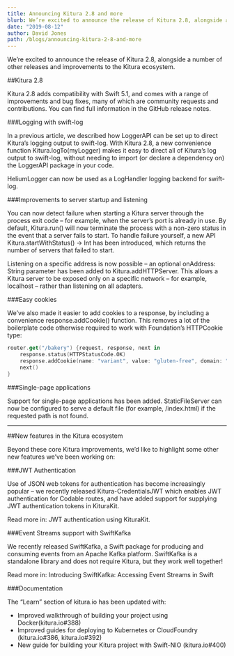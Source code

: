 ```yaml
---
title: Announcing Kitura 2.8 and more
blurb: We’re excited to announce the release of Kitura 2.8, alongside a number of other releases and improvements to the Kitura ecosystem.
date: "2019-08-12"
author: David Jones
path: /blogs/announcing-kitura-2-8-and-more
---
```


We’re excited to announce the release of Kitura 2.8, alongside a number of other releases and improvements to the Kitura ecosystem.

##Kitura 2.8

Kitura 2.8 adds compatibility with Swift 5.1, and comes with a range of improvements and bug fixes, many of which are community requests and contributions. You can find full information in the GitHub release notes.

###Logging with swift-log

In a previous article, we described how LoggerAPI can be set up to direct Kitura’s logging output to swift-log. With Kitura 2.8, a new convenience function Kitura.logTo(myLogger) makes it easy to direct all of Kitura’s log output to swift-log, without needing to import (or declare a dependency on) the LoggerAPI package in your code.

HeliumLogger can now be used as a LogHandler logging backend for swift-log.

###Improvements to server startup and listening

You can now detect failure when starting a Kitura server through the process exit code – for example, when the server’s port is already in use. By default, Kitura.run() will now terminate the process with a non-zero status in the event that a server fails to start. To handle failure yourself, a new API Kitura.startWithStatus() -> Int has been introduced, which returns the number of servers that failed to start.

Listening on a specific address is now possible – an optional onAddress: String parameter has been added to Kitura.addHTTPServer. This allows a Kitura server to be exposed only on a specific network – for example, localhost – rather than listening on all adapters.

###Easy cookies

We’ve also made it easier to add cookies to a response, by including a convenience response.addCookie() function. This removes a lot of the boilerplate code otherwise required to work with Foundation’s HTTPCookie type:

```swift
router.get("/bakery") {request, response, next in
    response.status(HTTPStatusCode.OK)
    response.addCookie(name: "variant", value: "gluten-free", domain: "my.biz", path: "/", otherAttributes: [.isSecure(true)])
    next()
}
```

###Single-page applications

Support for single-page applications has been added. StaticFileServer can now be configured to serve a default file (for example, /index.html) if the requested path is not found.

---

##New features in the Kitura ecosystem

Beyond these core Kitura improvements, we’d like to highlight some other new features we’ve been working on:

###JWT Authentication

Use of JSON web tokens for authentication has become increasingly popular – we recently released Kitura-CredentialsJWT which enables JWT authentication for Codable routes, and have added support for supplying JWT authentication tokens in KituraKit.

Read more in: JWT authentication using KituraKit.

###Event Streams support with SwiftKafka

We recently released SwiftKafka, a Swift package for producing and consuming events from an Apache Kafka platform. SwiftKafka is a standalone library and does not require Kitura, but they work well together!

Read more in: Introducing SwiftKafka: Accessing Event Streams in Swift

###Documentation

The “Learn” section of kitura.io has been updated with:

- Improved walkthrough of building your project using Docker(kitura.io#388)
- Improved guides for deploying to Kubernetes or CloudFoundry (kitura.io#386, kitura.io#392)
- New guide for building your Kitura project with Swift-NIO (kitura.io#400)

